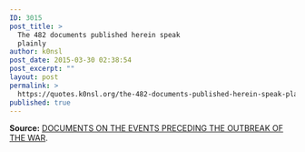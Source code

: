 ```yaml
---
ID: 3015
post_title: >
  The 482 documents published herein speak
  plainly
author: k0nsl
post_date: 2015-03-30 02:38:54
post_excerpt: ""
layout: post
permalink: >
  https://quotes.k0nsl.org/the-482-documents-published-herein-speak-plainly.html
published: true
---
```

<strong>Source:</strong> <a href="https://k0nsl.org/bag/books/White%20Book%20and%20Blue%20Book.pdf">DOCUMENTS ON THE EVENTS PRECEDING THE OUTBREAK OF THE WAR</a>.